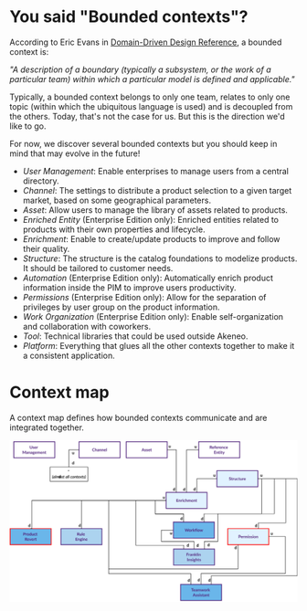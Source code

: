 # You said "Bounded contexts"?

According to Eric Evans in [Domain-Driven Design Reference](https://domainlanguage.com/ddd/reference/), a bounded context is:

*"A description of a boundary (typically a subsystem, or the work of a particular team) within which a particular model is defined and applicable."*

Typically, a bounded context belongs to only one team, relates to only one topic (within which the ubiquitous language is used) and is decoupled from the others. Today, that's not the case for us. But this is the direction we'd like to go.

For now, we discover several bounded contexts but you should keep in mind that may evolve in the future!

- *User Management*: Enable enterprises to manage users from a central directory.
- *Channel*: The settings to distribute a product selection to a given target market, based on some geographical parameters.
- *Asset*: Allow users to manage the library of assets related to products.
- *Enriched Entity* (Enterprise Edition only): Enriched entities related to products with their own properties and lifecycle.
- *Enrichment*: Enable to create/update products to improve and follow their quality.
- *Structure*: The structure is the catalog foundations to modelize products. It should be tailored to customer needs.
- *Automation* (Enterprise Edition only): Automatically enrich product information inside the PIM to improve users productivity.
- *Permissions* (Enterprise Edition only): Allow for the separation of privileges by user group on the product information.
- *Work Organization* (Enterprise Edition only): Enable self-organization and collaboration with coworkers.
- *Tool*: Technical libraries that could be used outside Akeneo.
- *Platform*: Everything that glues all the other contexts together to make it a consistent application.

# Context map

A context map defines how bounded contexts communicate and are integrated together.

![image](images/context_map/context_map.svg)
